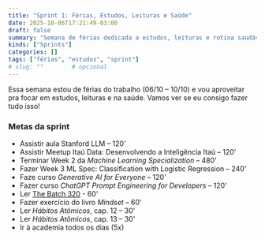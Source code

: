 ```yaml
---
title: "Sprint 1: Férias, Estudos, Leituras e Saúde"
date: 2025-10-06T17:21:49-03:00
draft: false
summary: "Semana de férias dedicada a estudos, leituras e rotina saudável."
kinds: ["Sprints"]
categories: []
tags: ["férias", "estudos", "sprint"]
# slug: ""        # opcional
---
```


Essa semana estou de férias do trabalho (06/10 – 10/10) e vou aproveitar pra focar em estudos, leituras e na saúde. Vamos ver se eu consigo fazer tudo isso!

### Metas da sprint

- Assistir aula Stanford LLM – 120'
- Assistir Meetup Itaú Data: Desenvolvendo a Inteligência Itaú – 120'  
- Terminar Week 2 da *Machine Learning Specialization* – 480'  
- Fazer Week 3 ML Spec: Classification with Logistic Regression – 240'  
- Faze curso *Generative AI for Everyone* – 120'  
- Fazer curso *ChatGPT Prompt Engineering for Developers* – 120'  
- Ler [The Batch 320](https://www.deeplearning.ai/the-batch/issue-320/) - 60'
- Fazer exercício do livro *Mindset* – 60'
- Ler *Hábitos Atômicos*, cap. 12 – 30'  
- Ler *Hábitos Atômicos*, cap. 13 – 30'
- Ir à academia todos os dias (5x)

<!-- ---

### Sprint Log

**Progresso**
- Aula Stanford LLM – 120'
- ~~Meetup Itaú Data: Desenvolvendo a Inteligência Itaú – 120'~~
- Terminar Week 2 da *Machine Learning Specialization* – 480'  
- Week 3 ML Spec: Classification with Logistic Regression – 240'  
- Curso *Generative AI for Everyone* – 120'  
- Curso *ChatGPT Prompt Engineering for Developers* – 120'  
- Ler The Batch 320 - 60'
- Fazer exercício do livro *Mindset* – 60'
- *Hábitos Atômicos*, cap. 12 – 30'  
- *Hábitos Atômicos*, cap. 13 – 30'
- Ir à academia todos os dias


---

**O que foi bom**
- …

**O que não foi bom**
- …

**O que aprendi**
- …

**Ideias de melhoria**
- … -->

